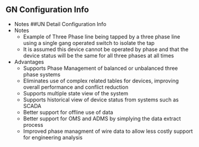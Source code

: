 ## GN Configuration Info
  - Notes
##UN Detail Configuration Info
  - Notes
    - Example of Three Phase line being tapped by a three phase line using a single gang operated switch to isolate the tap
    - It is assumed this device cannot be operated by phase and that the device status will be the same for all three phases at all times
  - Advantages
    - Supports Phase Management of balanced or unbalanced three phase systems
    - Eliminates use of complex related tables for devices, improving overall performance and conflict reduction
    - Supports multiple state view of the system
    - Supports historical view of device status from systems such as SCADA
    - Better support for offline use of data
    - Better support for OMS and ADMS by simplying the data extract process
    - Improved phase managment of wire data to allow less costly support for engineering analysis 
  
